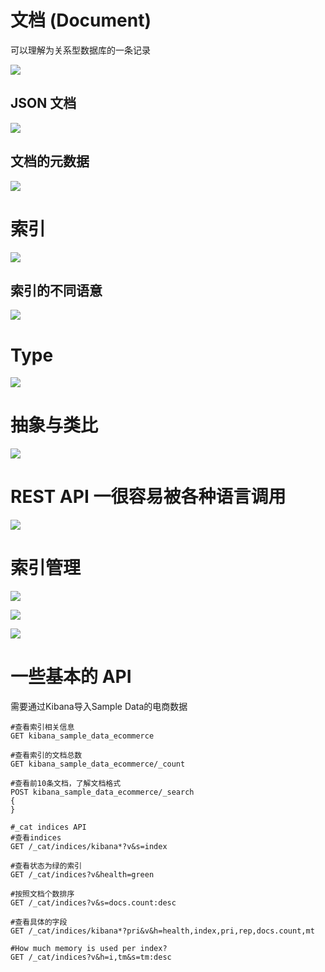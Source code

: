 # 文档 (Document)

可以理解为关系型数据库的一条记录

![](http://qiniu.zhouhongyin.top/2023/05/04/1683213187-image-20230504231307239.png)

## JSON 文档

![](http://qiniu.zhouhongyin.top/2023/05/04/1683213559-image-20230504231919449.png)

## 文档的元数据

![](http://qiniu.zhouhongyin.top/2023/05/04/1683213650-image-20230504232049996.png)

# 索引

![](http://qiniu.zhouhongyin.top/2023/05/04/1683213707-image-20230504232147611.png)

## 索引的不同语意

![](http://qiniu.zhouhongyin.top/2023/05/04/1683213767-image-20230504232247179.png)

# Type

![](http://qiniu.zhouhongyin.top/2023/05/04/1683213819-image-20230504232339749.png)

# 抽象与类比

![](http://qiniu.zhouhongyin.top/2023/05/04/1683213843-image-20230504232403615.png)

# REST API 一很容易被各种语言调用

![](http://qiniu.zhouhongyin.top/2023/05/04/1683213927-image-20230504232527609.png)

# 索引管理

![](http://qiniu.zhouhongyin.top/2023/05/04/1683214073-image-20230504232753736.png)

![](http://qiniu.zhouhongyin.top/2023/05/04/1683214086-image-20230504232806673.png)

![](http://qiniu.zhouhongyin.top/2023/05/04/1683214098-image-20230504232818123.png)

# 一些基本的 API

需要通过Kibana导入Sample Data的电商数据

```shell
#查看索引相关信息
GET kibana_sample_data_ecommerce

#查看索引的文档总数
GET kibana_sample_data_ecommerce/_count

#查看前10条文档，了解文档格式
POST kibana_sample_data_ecommerce/_search
{
}

#_cat indices API
#查看indices
GET /_cat/indices/kibana*?v&s=index

#查看状态为绿的索引
GET /_cat/indices?v&health=green

#按照文档个数排序
GET /_cat/indices?v&s=docs.count:desc

#查看具体的字段
GET /_cat/indices/kibana*?pri&v&h=health,index,pri,rep,docs.count,mt

#How much memory is used per index?
GET /_cat/indices?v&h=i,tm&s=tm:desc

```

